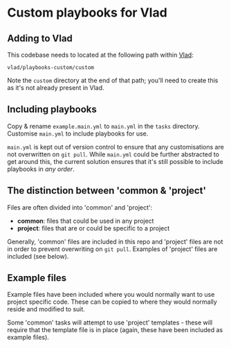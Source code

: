 # Custom playbooks for Vlad

## Adding to Vlad

This codebase needs to located at the following path within [Vlad](https://bitbucket.org/philipnorton42/vlad):

```
vlad/playbooks-custom/custom
```
Note the ```custom``` directory at the end of that path; you'll need to create this as it's not already present in Vlad.

## Including playbooks

Copy & rename ```example.main.yml``` to ```main.yml``` in the ```tasks``` directory. Customise ```main.yml``` to include playbooks for use.

```main.yml``` is kept out of version control to ensure that any customisations are not overwritten on ```git pull```. While ```main.yml``` could be further abstracted to get around this, the current solution ensures that it's still possible to include playbooks in *any order*.

## The distinction between 'common & 'project'

Files are often divided into 'common' and 'project':

* **common**: files that could be used in any project
* **project**: files that are or could be specific to a project

Generally, 'common' files are included in this repo and 'project' files are not in order to prevent overwriting on ```git pull```. Examples of 'project' files are included (see below).

## Example files

Example files have been included where you would normally want to use project specific code. These can be copied to where they would normally reside and modified to suit.

Some 'common' tasks will attempt to use 'project' templates - these will require that the template file is in place (again, these have been included as example files).